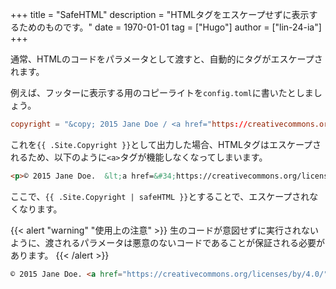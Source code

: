 +++
title = "SafeHTML"
description = "HTMLタグをエスケープせずに表示するためのものです。"
date = 1970-01-01
tag = ["Hugo"]
author = ["lin-24-ia"]
+++

通常、HTMLのコードをパラメータとして渡すと、自動的にタグがエスケープされます。

例えば、フッターに表示する用のコピーライトを`config.toml`に書いたとしましょう。

```toml { title="config.toml" }
copyright = "&copy; 2015 Jane Doe / <a href="https://creativecommons.org/licenses/by/4.0/">Some rights reserved</a>"
```

これを`{{ .Site.Copyright }}`として出力した場合、HTMLタグはエスケープされるため、以下のように`<a>`タグが機能しなくなってしまいます。

```html { title="そのままの場合" }
<p>© 2015 Jane Doe.  &lt;a href=&#34;https://creativecommons.org/licenses by/4.0/&#34;&gt;Some rights reserved&lt;/a&gt;.</p>
```

ここで、`{{ .Site.Copyright | safeHTML }}`とすることで、エスケープされなくなります。

{{< alert "warning" "使用上の注意" >}}
生のコードが意図せずに実行されないように、渡されるパラメータは悪意のないコードであることが保証される必要があります。
{{< /alert >}}

```html { title="safeHTMLを使ったとき" }
© 2015 Jane Doe. <a href="https://creativecommons.org/licenses/by/4.0/">Some rights reserved</a>.
```